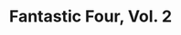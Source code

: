 ---
title: "Fantastic Four, Vol. 2"
issue: 5A
issue_nr: 5
full_title: Auld Acquaintance
subtitle: ""
story_arc: ""
crossover: ""
variant: ""
publisher: Marvel Comics
creators:
  - Jim Lee
  - "John 'JD' Dickenson"
  - Scott Williams"
release_date: Mar 1997
release_year: 1997
genre:
  - Action
  - Adventure
  - Super-Heroes
format: Comic
pages: 40
signed_by: ""
price: 1.95
---